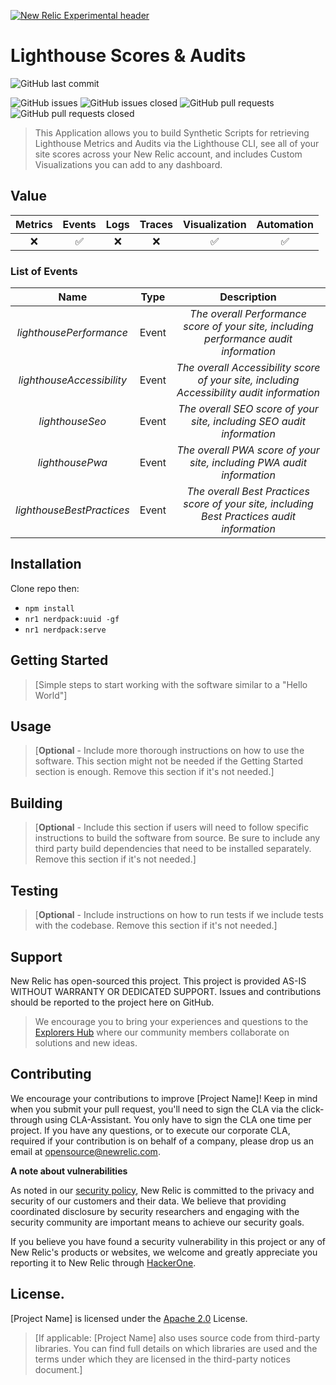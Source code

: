 [![New Relic Experimental header](https://github.com/newrelic/opensource-website/raw/master/src/images/categories/Experimental.png)](https://opensource.newrelic.com/oss-category/#new-relic-experimental)

# Lighthouse Scores & Audits 
![GitHub last commit](https://img.shields.io/github/last-commit/newrelic-experimental/nr1-lighthouse-scores)

![GitHub issues](https://img.shields.io/github/issues/newrelic-experimental/nr1-lighthouse-scores)
![GitHub issues closed](https://img.shields.io/github/issues-closed/newrelic-experimental/nr1-lighthouse-scores)
![GitHub pull requests](https://img.shields.io/github/issues-pr/newrelic-experimental/nr1-lighthouse-scores)
![GitHub pull requests closed](https://img.shields.io/github/issues-pr-closed/newrelic-experimental/nr1-lighthouse-scores)


> This Application allows you to build Synthetic Scripts for retrieving Lighthouse Metrics and Audits via the Lighthouse CLI, see all of your site scores across your New Relic account, and includes Custom Visualizations you can add to any dashboard.

## Value 

|Metrics | Events | Logs | Traces | Visualization | Automation |
|:-:|:-:|:-:|:-:|:-:|:-:|
|:x:|:white_check_mark:|:x:|:x:|:white_check_mark:|:white_check_mark:|

### List of Events
|Name | Type | Description |
|:-:|:-:|:-:|
|*lighthousePerformance* | Event|  *The overall Performance score of your site, including performance audit information*|
|*lighthouseAccessibility* | Event|  *The overall Accessibility score of your site, including Accessibility audit information*|
|*lighthouseSeo* | Event|  *The overall SEO score of your site, including SEO audit information*|
|*lighthousePwa* | Event|  *The overall PWA score of your site, including PWA audit information*|
|*lighthouseBestPractices* | Event|  *The overall Best Practices score of your site, including Best Practices audit information*|


## Installation

Clone repo then:
 - `npm install`
 - `nr1 nerdpack:uuid -gf`
 - `nr1 nerdpack:serve`

## Getting Started

>[Simple steps to start working with the software similar to a "Hello World"]

## Usage

>[**Optional** - Include more thorough instructions on how to use the software. This section might not be needed if the Getting Started section is enough. Remove this section if it's not needed.]

## Building

>[**Optional** - Include this section if users will need to follow specific instructions to build the software from source. Be sure to include any third party build dependencies that need to be installed separately. Remove this section if it's not needed.]

## Testing

>[**Optional** - Include instructions on how to run tests if we include tests with the codebase. Remove this section if it's not needed.]

## Support

New Relic has open-sourced this project. This project is provided AS-IS WITHOUT WARRANTY OR DEDICATED SUPPORT. Issues and contributions should be reported to the project here on GitHub.

>We encourage you to bring your experiences and questions to the [Explorers Hub](https://discuss.newrelic.com) where our community members collaborate on solutions and new ideas.


## Contributing

We encourage your contributions to improve [Project Name]! Keep in mind when you submit your pull request, you'll need to sign the CLA via the click-through using CLA-Assistant. You only have to sign the CLA one time per project. If you have any questions, or to execute our corporate CLA, required if your contribution is on behalf of a company, please drop us an email at opensource@newrelic.com.

**A note about vulnerabilities**

As noted in our [security policy](../../security/policy), New Relic is committed to the privacy and security of our customers and their data. We believe that providing coordinated disclosure by security researchers and engaging with the security community are important means to achieve our security goals.

If you believe you have found a security vulnerability in this project or any of New Relic's products or websites, we welcome and greatly appreciate you reporting it to New Relic through [HackerOne](https://hackerone.com/newrelic).

## License. 

[Project Name] is licensed under the [Apache 2.0](http://apache.org/licenses/LICENSE-2.0.txt) License.

>[If applicable: [Project Name] also uses source code from third-party libraries. You can find full details on which libraries are used and the terms under which they are licensed in the third-party notices document.]
